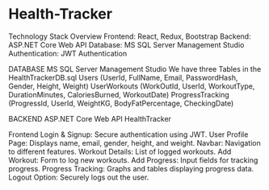 # Health-Tracker
Technology Stack Overview
Frontend: React, Redux, Bootstrap
Backend: ASP.NET Core Web API
Database: MS SQL Server Management Studio 
Authentication: JWT Authentication

DATABASE
MS SQL Server Management Studio
We have three Tables in the HealthTrackerDB.sql
Users (UserId, FullName, Email, PasswordHash, Gender, Height, Weight)
UserWorkouts (WorkOutId, UserId, WorkoutType, DurationMinutes, CaloriesBurned, WorkoutDate)
ProgressTracking (ProgressId, UserId, WeightKG, BodyFatPercentage, CheckingDate)

BACKEND
ASP.NET Core Web API HealthTracker

Frontend 
Login & Signup: Secure authentication using JWT.
User Profile Page: Displays name, email, gender, height, and weight.
Navbar: Navigation to different features.
Workout Details: List of logged workouts.
Add Workout: Form to log new workouts.
Add Progress: Input fields for tracking progress.
Progress Tracking: Graphs and tables displaying progress data.
Logout Option: Securely logs out the user.



 
